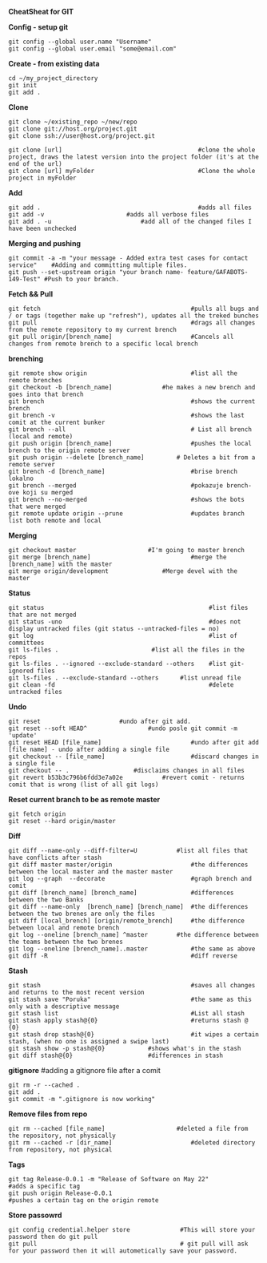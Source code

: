 **CheatSheat for GIT**



**Config - setup git**

	git config --global user.name "Username"
	git config --global user.email "some@email.com"
	

**Create - from existing data**

	cd ~/my_project_directory
	git init
	git add . 



**Clone**

	git clone ~/existing_repo ~/new/repo
	git clone git://host.org/project.git
	git clone ssh://user@host.org/project.git
	
	git clone [url]                                      #clone the whole project, draws the latest version into the project folder (it's at the end of the url)
	git clone [url] myFolder                             #Clone the whole project in myFolder
	
 	

**Add**

	git add .                                            #adds all files
 	git add -v 					     #adds all verbose files
 	git add . -u 					     #add all of the changed files I have been unchecked

**Merging and pushing**

    git commit -a -m "your message - Added extra test cases for contact service"    #Adding and committing multiple files.
    git push --set-upstream origin "your branch name- feature/GAFABOTS-149-Test" #Push to your branch.

**Fetch && Pull**

	git fetch                                          #pulls all bugs and / or tags (together make up "refresh"), updates all the treked bunches
	git pull                                           #drags all changes from the remote repository to my current brench
	git pull origin/[brench_name]                      #Cancels all changes from remote brench to a specific local brench



**brenching**

	git remote show origin                             #list all the remote brenches
	git checkout -b [brench_name]			   #he makes a new brench and goes into that brench
	git brench                                         #shows the current brench
	git brench -v                                      #shows the last comit at the current bunker     
	git brench --all                                   # List all brench (local and remote)
	git push origin [brench_name]                  	   #pushes the local brench to the origin remote server
	git push origin --delete [brench_name]    	   # Deletes a bit from a remote server
	git brench -d [brench_name]                        #brise brench lokalno
	git brench --merged                                #pokazuje brench-ove koji su merged
	git brench --no-merged                             #shows the bots that were merged
	git remote update origin --prune                   #updates branch list both remote and local

**Merging**

	git checkout master 				   #I'm going to master brench
	git merge [brench_name]                            #merge the [brench_name] with the master
	git merge origin/development			   #Merge devel with the master

**Status**


	git status                                              #list files that are not merged
	git status -uno                                         #does not display untracked files (git status --untracked-files = no)
	git log                                                 #list of committees
	git ls-files . 					        #list all the files in the repos
	git ls-files . --ignored --exclude-standard --others	#list git-ignored files
	git ls-files . --exclude-standard --others		#list unread file
	git clean -fd                                           #delete untracked files


**Undo**

	git reset					   #undo after git add.
	git reset --soft HEAD^				   #undo posle git commit -m 'update'
	git reset HEAD [file_name]                         #undo after git add [file name] - undo after adding a single file
	git checkout -- [file_name]                        #discard changes in a single file
	git checkout -- . 				   #disclaims changes in all files
	git revert b53b3c796b6fdd3e7a02e		   #revert comit - returns comit that is wrong (list of all git logs)

**Reset current branch to be as remote master**

	git fetch origin
	git reset --hard origin/master


**Diff**

	git diff --name-only --diff-filter=U 		   #list all files that have conflicts after stash
	git diff master master/origin                      #the differences between the local master and the master master
	git log --graph  --decorate                        #graph brench and comit
	git diff [brench_name] [brench_name]               #differences between the two Banks
	git diff --name-only  [brench_name] [brench_name]  #the differences between the two brenes are only the files
	git diff [local_brench] [origin/remote_brench]     #the difference between local and remote brench
	git log --oneline [brench_name] ^master   	   #the difference between the teams between the two brenes
	git log --oneline [brench_name]..master            #the same as above
	git diff -R                                        #diff reverse
    

**Stash**

	git stash                                          #saves all changes and returns to the most recent version
	git stash save "Poruka"                            #the same as this only with a descriptive message
	git stash list                                     #List all stash
	git stash apply stash@{0}                          #returns stash @ {0}
	git stash drop stash@{0}                           #it wipes a certain stash, (when no one is assigned a swipe last)
	git stash show -p stash@{0}			   #shows what's in the stash
	git diff stash@{0}  				   #differences in stash


**gitignore**											#adding a gitignore file after a comit

	git rm -r --cached .
	git add .
	git commit -m ".gitignore is now working"


**Remove files from repo**

	git rm --cached [file_name]					   #deleted a file from the repository, not physically
	git rm --cached -r [dir_name]					   #deleted directory from repository, not physical


**Tags**

	git tag Release-0.0.1 -m "Release of Software on May 22"                #adds a specific tag
	git push origin Release-0.0.1                                           #pushes a certain tag on the origin remote
	
**Store passowrd**
    
    git config credential.helper store              #This will store your password then do git pull
    git pull                                        # git pull will ask for your password then it will autometically save your password.

